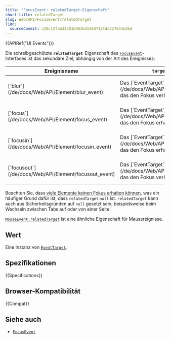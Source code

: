 ```yaml
---
title: "FocusEvent: relatedTarget-Eigenschaft"
short-title: relatedTarget
slug: Web/API/FocusEvent/relatedTarget
l10n:
  sourceCommit: c20c12fab32381b983b4148d712fda227d34e2bd
---
```


{{APIRef("UI Events")}}

Die schreibgeschützte **`relatedTarget`**-Eigenschaft des [`FocusEvent`](/de/docs/Web/API/FocusEvent)-Interfaces ist das sekundäre Ziel, abhängig von der Art des Ereignisses:

<table class="no-markdown">
  <thead>
    <tr>
      <th scope="col">Ereignisname</th>
      <th scope="col"><code>target</code></th>
      <th scope="col"><code>relatedTarget</code></th>
    </tr>
  </thead>
  <tbody>
    <tr>
      <td>[`blur`](/de/docs/Web/API/Element/blur_event)</td>
      <td>Das [`EventTarget`](/de/docs/Web/API/EventTarget), das den Fokus verliert</td>
      <td>Das [`EventTarget`](/de/docs/Web/API/EventTarget), das den Fokus erhält (falls vorhanden).</td>
    </tr>
    <tr>
      <td>[`focus`](/de/docs/Web/API/Element/focus_event)</td>
      <td>Das [`EventTarget`](/de/docs/Web/API/EventTarget), das den Fokus erhält</td>
      <td>Das [`EventTarget`](/de/docs/Web/API/EventTarget), das den Fokus verliert (falls vorhanden)</td>
    </tr>
    <tr>
      <td>[`focusin`](/de/docs/Web/API/Element/focusin_event)</td>
      <td>Das [`EventTarget`](/de/docs/Web/API/EventTarget), das den Fokus erhält</td>
      <td>Das [`EventTarget`](/de/docs/Web/API/EventTarget), das den Fokus verliert (falls vorhanden)</td>
    </tr>
    <tr>
      <td>[`focusout`](/de/docs/Web/API/Element/focusout_event)</td>
      <td>Das [`EventTarget`](/de/docs/Web/API/EventTarget), das den Fokus verliert</td>
      <td>Das [`EventTarget`](/de/docs/Web/API/EventTarget), das den Fokus erhält (falls vorhanden)</td>
    </tr>
  </tbody>
</table>

Beachten Sie, dass [viele Elemente keinen Fokus erhalten können](https://stackoverflow.com/questions/42764494/blur-event-relatedtarget-returns-null/42764495), was ein häufiger Grund dafür ist, dass `relatedTarget` `null` ist. `relatedTarget` kann auch aus Sicherheitsgründen auf `null` gesetzt sein, beispielsweise beim Wechseln zwischen Tabs auf oder von einer Seite.

[`MouseEvent.relatedTarget`](/de/docs/Web/API/MouseEvent/relatedTarget) ist eine ähnliche Eigenschaft für Mausereignisse.

## Wert

Eine Instanz von [`EventTarget`](/de/docs/Web/API/EventTarget).

## Spezifikationen

{{Specifications}}

## Browser-Kompatibilität

{{Compat}}

## Siehe auch

- [`FocusEvent`](/de/docs/Web/API/FocusEvent)
